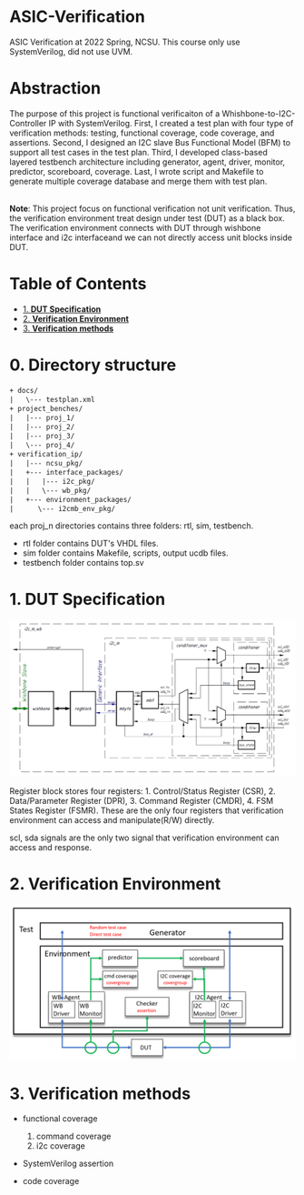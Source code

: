 # ASIC-Verification
ASIC Verification at 2022 Spring, NCSU. This course only use SystemVerilog, did not use UVM.

# Abstraction
The purpose of this project is functional verificaiton of a Whishbone-to-I2C-Controller IP with SystemVerilog. 
First, I created a test plan with four type of verification methods: testing, functional coverage, code coverage, and assertions. Second, I designed an I2C slave Bus Functional Model (BFM) to support all test cases in the test plan. Third, I developed class-based layered testbench architecture including generator, agent, driver, monitor, predictor, scoreboard, coverage. Last, I wrote script and Makefile to generate multiple coverage database and merge them with test plan.

<br>**Note**: This project focus on functional verification not unit verification. Thus, the verification environment treat design under test (DUT) as a black box. The verification environment connects with DUT through wishbone interface and i2c interfaceand we can not directly access unit blocks inside DUT.

# Table of Contents
- [1. **DUT Specification**](#1-dut-specification)
- [2. **Verification Environment**](#2-verification-environment)
- [3. **Verification methods**](#3-verification-methods)

# 0. **Directory structure**

```
+ docs/
|   \--- testplan.xml
+ project_benches/
|   |--- proj_1/
|   |--- proj_2/
|   |--- proj_3/
|   \--- proj_4/
+ verification_ip/
|   |--- ncsu_pkg/
|   +--- interface_packages/
|   |   |--- i2c_pkg/
|   |   \--- wb_pkg/
|   +--- environment_packages/
|      \--- i2cmb_env_pkg/
```

each proj_n directories contains three folders: rtl, sim, testbench.
- rtl folder contains DUT's VHDL files.
- sim folder contains Makefile, scripts, output ucdb files.
- testbench folder contains top.sv

# 1. DUT Specification
![hls](./pic/dut_arch.png)

Register block stores four registers: 1. Control/Status Register (CSR), 2. Data/Parameter Register (DPR), 3. Command Register (CMDR), 4. FSM States Register (FSMR).
These are the only four registers that verification environment can access and manipulate(R/W) directly.

scl, sda signals are the only two signal that verification environment can access and response.

# 2. Verification Environment
![hls](./pic/ver_arch.png)

# 3. Verification methods

- functional coverage

    1. command coverage
    2. i2c coverage

- SystemVerilog assertion

- code coverage
